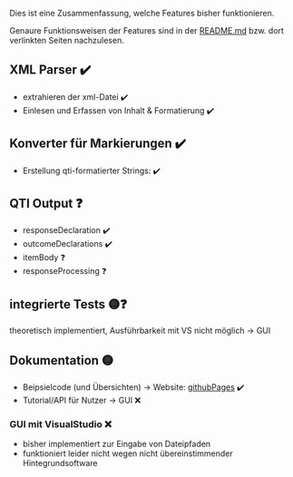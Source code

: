 Dies ist eine Zusammenfassung, welche Features bisher funktionieren.

Genaure Funktionsweisen der Features sind in der [README.md](https://github.com/gelbeforelle/SWE-SS21/blob/main/README.md) bzw. dort verlinkten Seiten nachzulesen.

## XML Parser ✔️
* extrahieren der xml-Datei ✔️
* Einlesen und Erfassen von Inhalt & Formatierung ✔️

## Konverter für Markierungen ✔️
* Erstellung qti-formatierter Strings: ✔️

## QTI Output ❓
* responseDeclaration ✔️
* outcomeDeclarations ✔️
* itemBody ❓
* responseProcessing ❓

## integrierte Tests 🟡❓
theoretisch implementiert, Ausführbarkeit mit VS nicht möglich -> GUI

## Dokumentation 🟡
* Beipsielcode (und Übersichten) -> Website: [githubPages](https://gelbeforelle.github.io/SWE-SS21/) ✔️
* Tutorial/API für Nutzer -> GUI ❌

### GUI mit VisualStudio ❌
* bisher implementiert zur Eingabe von Dateipfaden
* funktioniert leider nicht wegen nicht übereinstimmender Hintegrundsoftware